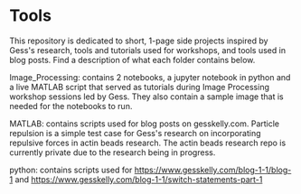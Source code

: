 # Tools


This repository is dedicated to short, 1-page side projects inspired by Gess's research, tools and tutorials used for workshops, and tools used in blog posts. Find a description of what each folder contains below.


Image_Processing: contains 2 notebooks, a jupyter notebook in python and a live MATLAB script that served as tutorials during Image Processing workshop sessions led by Gess. They also contain a sample image that is needed for the notebooks to run.



MATLAB: contains scripts used for blog posts on gesskelly.com. Particle repulsion is a simple test case for Gess's research on incorporating repulsive forces in actin beads research. The actin beads research repo is currently private due to the research being in progress.



python: contains scripts used for https://www.gesskelly.com/blog-1-1/blog-1 and https://www.gesskelly.com/blog-1-1/switch-statements-part-1 










